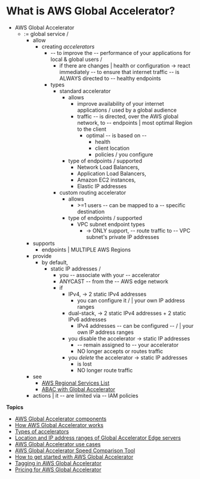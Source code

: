 # What is AWS Global Accelerator?<a name="what-is-global-accelerator"></a>

* AWS Global Accelerator
  * := global service / 
    * allow
      * creating *accelerators*
        * -- to improve the -- performance of your applications for local & global users /
          * if there are changes | health or configuration -> react immediately -- to ensure that internet traffic -- is ALWAYS directed to -- healthy endpoints
        * types
          * standard accelerator
            * allows
              * improve availability of your internet applications / used by a global audience
              * traffic -- is directed, over the AWS global network, to -- endpoints | most optimal Region to the client
                * optimal -- is based on --
                  * health
                  * client location
                  * policies / you configure
            * type of endpoints / supported
              * Network Load Balancers,
              * Application Load Balancers,
              * Amazon EC2 instances,
              * Elastic IP addresses  
          * custom routing accelerator
            * allows
              * \>=1 users -- can be mapped to a -- specific destination
            * type of endpoints / supported
              * VPC subnet endpoint types
                * -> ONLY support, -- route traffic to -- VPC subnet's private IP addresses 
    * supports
      * endpoints | MULTIPLE AWS Regions
    * provide
      * by default,
        * static IP addresses / 
          * you -- associate with your -- accelerator
          * ANYCAST -- from the -- AWS edge network
          * if 
            * IPv4, -> 2 static IPv4 addresses 
              * you can configure it / | your own IP address ranges
            * dual-stack, -> 2 static IPv4 addresses + 2 static IPv6 addresses
              * IPv4 addresses -- can be configured -- / | your own IP address ranges
            * you disable the accelerator -> static IP addresses 
              * -- remain assigned to -- your accelerator
              * NO longer accepts or routes traffic
            * you *delete* the accelerator -> static IP addresses
              * is lost
              * NO longer route traffic 
    * see
      * [AWS Regional Services List](http://aws.amazon.com/about-aws/global-infrastructure/regional-product-services/)
      * [ABAC with Global Accelerator](security_iam_service-with-iam.md#security_iam_service-with-iam-tags)
    * actions | it -- are limited via -- IAM policies

**Topics**
+ [AWS Global Accelerator components](introduction-components.md)
+ [How AWS Global Accelerator works](introduction-how-it-works.md)
+ [Types of accelerators](introduction-accelerator-types.md)
+ [Location and IP address ranges of Global Accelerator Edge servers](introduction-ip-ranges.md)
+ [AWS Global Accelerator use cases](introduction-benefits-of-migrating.md)
+ [AWS Global Accelerator Speed Comparison Tool](introduction-speed-comparison-tool.md)
+ [How to get started with AWS Global Accelerator](introduction-get-started.md)
+ [Tagging in AWS Global Accelerator](tagging-in-global-accelerator.md)
+ [Pricing for AWS Global Accelerator](introduction-pricing.md)